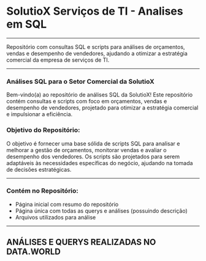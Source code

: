 # SolutioX Serviços de TI - Analises em SQL 
***
Repositório com consultas SQL e scripts para análises de orçamentos, vendas e desempenho de vendedores, ajudando a otimizar a estratégia comercial da empresa de serviços de TI.
***
### Análises SQL para o Setor Comercial da SolutioX

Bem-vindo(a) ao repositório de análises SQL da SolutioX! Este repositório contém consultas e scripts com foco em orçamentos, vendas e desempenho de vendedores, projetado para otimizar a estratégia comercial e impulsionar a eficiência.

### Objetivo do Repositório:

O objetivo é fornecer uma base sólida de scripts SQL para analisar e melhorar a gestão de orçamentos, monitorar vendas e avaliar o desempenho dos vendedores. Os scripts são projetados para serem adaptáveis às necessidades específicas do negócio, ajudando na tomada de decisões estratégicas.
***
### Contém no Repositório:

- Página inicial com resumo do repositório
- Página única com todas as querys e análises (possuindo descrição)
- Arquivos utilizados para análise
***
## ANÁLISES E QUERYS REALIZADAS NO DATA.WORLD
